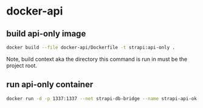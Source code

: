 # docker-api

## build api-only image

```bash
docker build --file docker-api/Dockerfile -t strapi:api-only .
```

Note, build context aka the directory this command is run in must be the project root.

## run api-only container

```bash
docker run -d -p 1337:1337 --net strapi-db-bridge --name strapi-api-ok strapi:api-only
```

